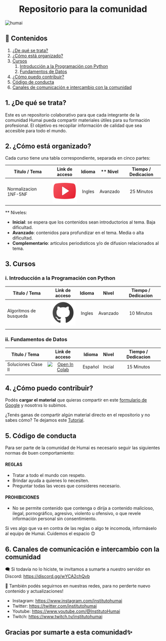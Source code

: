 # <div align="center">Repositorio para la comunidad</div>

![humai](https://user-images.githubusercontent.com/126087207/224071314-994952ab-76b3-4458-9247-e68d1d3d97a5.PNG)

## 🔗 Contenidos
1. [¿De qué se trata?](#1-de-qué-se-trata)
2. [¿Cómo está organizado?](#2-cómo-está-organizado)
3. [Cursos](#3-cursos)
    1. [Introducción a la Programación con Python](#i-introducción-a-la-programación-con-python)
    2. [Fundamentos de Datos](#ii-fundamentos-de-datos)
4. [¿Cómo puedo contribuir?](#4-cómo-puedo-contribuir)
5. [Código de conducta](#5-código-de-conducta)
6. [Canales de comunicación e intercambio con la comunidad](#6-canales-de-comunicación-e-intercambio-con-la-comunidad) 
    
## 1. ¿De qué se trata?

Este es un repositorio colaborativo para que cada integrante de la comunidad Humai pueda compartir materiales útiles para su formación profesional. El objetivo es recopilar información de calidad que sea accesible para todo el mundo.

## 2. ¿Cómo está organizado?

Cada curso tiene una tabla correspondiente, separada en cinco partes: 

| Título / Tema       | Link de acceso  | Idioma    | ** Nivel | Tiempo / Dedicacion |
| ------------------- |:---------------:|:---------:|:--------:|:-------------------:|
| Normalizacion 1NF-5NF | [![Youtube](https://raw.githubusercontent.com/PabloSGomez50/PabloSGomez50/main/assets/youtube.svg)](https://www.youtube.com/watch?v=GFQaEYEc8_8) | Ingles | Avanzado | 25 Minutos |

** Niveles: 
 - **Inicial**: se espera que los contenidos sean introductorios al tema. Baja dificultad.
 - **Avanzado**: contenidos para profundizar en el tema. Media o alta dificultad.
 - **Complementario**: articulos periodisticos y/o de difusion relacionados al tema.

## 3. Cursos

### i. Introducción a la Programación con Python

| Título / Tema         | Link de acceso            | Idioma        | Nivel       | Tiempo / Dedicacion |
| --------------------- |:-------------------------:|:-------------:|:-----------:|:-------------------:|
| Algoritmos de busqueda | [![Github](https://raw.githubusercontent.com/PabloSGomez50/PabloSGomez50/main/assets/github.svg)](https://github.com/TheAlgorithms/Python/tree/master/searches) | Ingles | Avanzado | 10 Minutos |
|                       |                           |               |             |                     |

### ii. Fundamentos de Datos

| Título / Tema         | Link de acceso            | Idioma        | Nivel       | Tiempo / Dedicacion |
| --------------------- |:-------------------------:|:-------------:|:-----------:|:-------------------:|
| Soluciones Clase II   | [![Open In Colab](https://colab.research.google.com/assets/colab-badge.svg)](https://colab.research.google.com/drive/11HdqjiPZjbtj0VsSJQtFYvNUnI11pVxu) | Español | Incial | 15 Minutos |
|                       |                           |               |             |                     |
 

## 4. ¿Cómo puedo contribuir?

Podés **cargar el material** que quieras compartir en este [formulario de Google]() y nosotrxs lo subimos.

¿Tenés ganas de compartir algún material directo en el repositorio y no sabes cómo? Te dejamos este [Tutorial](https://ihumai.medium.com/gitflow-colaborando-en-git-4046f4a95c9c).

## 5. Código de conducta

Para ser parte de la comunidad de Humai es necesario seguir las siguientes normas de buen comportamiento:

#### REGLAS 
- Tratar a todo el mundo con respeto. 
- Brindar ayuda a quienes lo necesiten.
- Preguntar todas las veces que consideres necesario. 

#### PROHIBICIONES
- No se permite contenido que contenga o dirija a contenido malicioso, ilegal, pornográfico, agresivo, violento u ofensivo, o que revele información personal sin consentimiento.

Si ves algo que va en contra de las reglas o algo te incomoda, informáselo al equipo de Humai. Cuidemos el espacio 😊

## 6. Canales de comunicación e intercambio con la comunidad

🗨️ Si todavía no lo hiciste, te invitamos a sumarte a nuestro servidor en Discord: https://discord.gg/wYCA2chQvb  

📱 También podés seguirnos en nuestras redes, para no perderte nuevo contenido y actualizaciones!

* Instagram: https://www.instagram.com/institutohumai
* Twitter: https://twitter.com/institutohumai
* Youtube: https://www.youtube.com/@InstitutoHumai
* Twitch: https://www.twitch.tv/institutohumai


## Gracias por sumarte a esta comunidad✨
